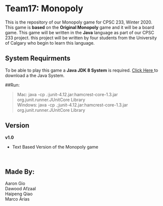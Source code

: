 # Team17: Monopoly
This is the repository of our Monopoly game for CPSC 233, Winter 2020.</br>
This game is **based** on the **Original Monopoly** game and it will be a board game. This game will be written in the **Java** language as part of our CPSC 233 project. this project will be written by four students from the University of Calgary who begin to learn this language.</br>

## System Requirments
To be able to play this game a **Java JDK 8 System** is required. <a href  = "https://www.oracle.com/technetwork/java/javase/downloads/jdk8-downloads-2133151.html"> Click Here </a> to download a the Java System. </br>

##Run: </br>
> Mac: java -cp .:junit-4.12.jar:hamcrest-core-1.3.jar org.junit.runner.JUnitCore Library  </br>
> Windows:  java -cp .;junit-4.12.jar:hamcrest-core-1.3.jar org.junit.runner.JUnitCore Library  </br>
  

## Version
**v1.0** </br>
- Text Based Version of the Monopoly game</br>
</br>

## Made By:
Aaron Gio </br>
Dawood Afzaal</br>
Haipeng Qiao </br>
Marco Arias </br>
